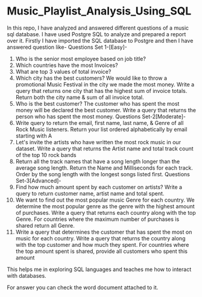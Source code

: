 # Music_Playlist_Analysis_Using_SQL
In this repo, I have analyzed and answered different questions of a music sql database. I have used Postgre SQL to analyze and prepared a report over it.
Firstly I have imported the SQL database to Postgre and then I have answered question like-
Questions Set 1-[Easy]-
1.	Who is the senior most employee based on job title?
2.	Which countries have the most Invoices?
3.	What are top 3 values of total invoice?
4.	Which city has the best customers? We would like to throw a promotional Music Festival in the city we made the most money. Write a query that returns one city that has the highest sum of invoice totals. Return both the city name & sum of all invoice total.
5.	Who is the best customer? The customer who has spent the most money will be declared the best customer. Write a query that returns the person who has spent the most money.
Questions Set-2[Moderate]-
1.	Write query to return the email, first name, last name, & Genre of all Rock Music listeners. Return your list ordered alphabetically by email starting with A
2.	Let's invite the artists who have written the most rock music in our dataset. Write a query that returns the Artist name and total track count of the top 10 rock bands
3.	Return all the track names that have a song length longer than the average song length. Return the Name and Milliseconds for each track. Order by the song length with the longest songs listed first.
Questions Set-3[Advanced]-
1.	Find how much amount spent by each customer on artists? Write a query to return customer name, artist name and total spent.
2.	We want to find out the most popular music Genre for each country. We determine the most popular genre as the genre with the highest amount of purchases. Write a query that returns each country along with the top Genre. For countries where the maximum number of purchases is shared return all Genre.
3.	Write a query that determines the customer that has spent the most on music for each country. Write a query that returns the country along with the top customer and how much they spent. For countries where the top amount spent is shared, provide all customers who spent this amount


This helps me in exploring SQL languages and teaches me how to interact with databases.

For answer you can check the word document attached to it.

